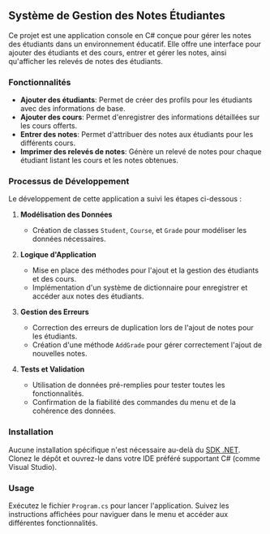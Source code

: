 ## Système de Gestion des Notes Étudiantes

Ce projet est une application console en C# conçue pour gérer les notes des étudiants dans un environnement éducatif. Elle offre une interface pour ajouter des étudiants et des cours, entrer et gérer les notes, ainsi qu'afficher les relevés de notes des étudiants.

### Fonctionnalités

- **Ajouter des étudiants**: Permet de créer des profils pour les étudiants avec des informations de base.
- **Ajouter des cours**: Permet d'enregistrer des informations détaillées sur les cours offerts.
- **Entrer des notes**: Permet d'attribuer des notes aux étudiants pour les différents cours.
- **Imprimer des relevés de notes**: Génère un relevé de notes pour chaque étudiant listant les cours et les notes obtenues.

### Processus de Développement

Le développement de cette application a suivi les étapes ci-dessous :

1. **Modélisation des Données**
   - Création de classes `Student`, `Course`, et `Grade` pour modéliser les données nécessaires.

2. **Logique d'Application**
   - Mise en place des méthodes pour l'ajout et la gestion des étudiants et des cours.
   - Implémentation d'un système de dictionnaire pour enregistrer et accéder aux notes des étudiants.

3. **Gestion des Erreurs**
   - Correction des erreurs de duplication lors de l'ajout de notes pour les étudiants.
   - Création d'une méthode `AddGrade` pour gérer correctement l'ajout de nouvelles notes.

4. **Tests et Validation**
   - Utilisation de données pré-remplies pour tester toutes les fonctionnalités.
   - Confirmation de la fiabilité des commandes du menu et de la cohérence des données.

### Installation

Aucune installation spécifique n'est nécessaire au-delà du [SDK .NET](https://dotnet.microsoft.com/download). Clonez le dépôt et ouvrez-le dans votre IDE préféré supportant C# (comme Visual Studio).

### Usage

Exécutez le fichier `Program.cs` pour lancer l'application. Suivez les instructions affichées pour naviguer dans le menu et accéder aux différentes fonctionnalités.
